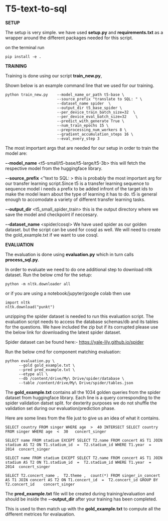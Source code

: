 # T5-text-to-sql

**SETUP**

The setup is very simple.
we have used **setup.py** and **requirements.txt** as a wrapper around the different packages needed for this script.

on the terminal run

    pip install -e .

**TRAINING**

Training is done using our script **train_new.py**, 

Shown below is an example command line that we used for our training.

    python train_new.py    --model_name_or_path t5-base \
                           --source_prefix "translate to SQL: " \
                           --dataset_name spider  \
                           --output_dir t5_base_spider \
                           --per_device_train_batch_size=32  \
                           --per_device_eval_batch_size=32    \
                           --predict_with_generate True \
                           --num_train_epochs 15 \
                           --preprocessing_num_workers 8 \
                           --gradient_accumulation_steps 16 \
                           --eval_every_step 3

The most important args that are needed for our setup in order to train the model are:

**--model_name** <t5-small/t5-base/t5-large/t5-3b> this will fetch the respective model from the huggingface library.

**--source_prefix** <"text to SQL: > this is probably the most important arg for our transfer learning script.Since t5 is a transfer learning sequence to sequence model i needs a prefix to be added infront of the target ids to make the model learn about the type of learning it has to do. t5 is general enough to accomodate a variety of different transfer learning tasks.

**--output_dir** <t5_small_spider_train> this is the output directory where we save the model and checkpoint if neccesary.

**--dataset_name** <spider/cosql> We have used spider as our golden dataset. but the script can be used for cosql as well. We will need to create the gold_example.txt if we want to use cosql.


**EVALUATION**

The evaluation is done using **evaluation.py** which in turn calls **process_sql.py**.

In order to evaluate we need to do one additional step to download nltk dataset. Run the below cmd for the setup: 

    python -m nltk.downloader all

or if you are using a notebook/jupyter/google colab then use

    import nltk
    nltk.download("punkt")

unzipping the spider dataset is needed to run this evaluation script. The evaluation script needs to access the database schemas/db and its tables for the questions. We have included the zip but if its corrupted please use the below link for downloading the latest spider dataset.

Spider dataset can be found here:-
    https://yale-lily.github.io/spider

Run the below cmd for component matching evaluation:

    python evaluation.py \
          --gold gold_example.txt \
          --pred pred_example.txt \
          --etype all \
          --db /content/drive/My\ Drive/spider/database \
          --table /content/drive/My\ Drive/spider/tables.json

The **gold_example.txt** contains all the 1034 golden queries from the spider dataset from huggingface library. Each line is a query corresponding to the spider validation datset split. for dexterity purposes we do not shuffle the validation set during our evaluation/prediction phase.

Here are some lines from the file just to give us an idea of what it contains.

    SELECT country FROM singer WHERE age  >  40 INTERSECT SELECT country FROM singer WHERE age  <  30	concert_singer

    SELECT name FROM stadium EXCEPT SELECT T2.name FROM concert AS T1 JOIN stadium AS T2 ON T1.stadium_id  =  T2.stadium_id WHERE T1.year  =  2014	concert_singer

    SELECT name FROM stadium EXCEPT SELECT T2.name FROM concert AS T1 JOIN stadium AS T2 ON T1.stadium_id  =  T2.stadium_id WHERE T1.year  =  2014	concert_singer

    SELECT T2.concert_name ,  T2.theme ,  count(*) FROM singer_in_concert AS T1 JOIN concert AS T2 ON T1.concert_id  =  T2.concert_id GROUP BY T2.concert_id	concert_singer

The **pred_example.txt** file will be created during training/evaluation and should be inside the **--output_dir** after your training has been completed.

This is used to then match up with the **gold_example.txt** to compute all the different metrices for evalauation.









